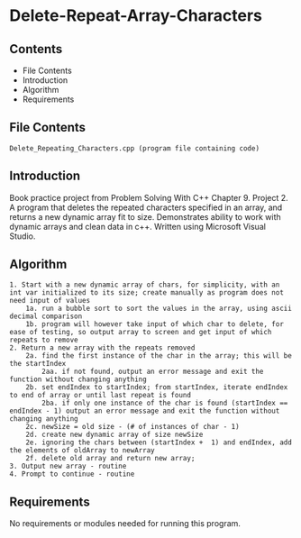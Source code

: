 # Delete-Repeat-Array-Characters

Contents
---------------------
* File Contents
* Introduction
* Algorithm
* Requirements

## File Contents
	
	Delete_Repeating_Characters.cpp (program file containing code)

## Introduction
Book practice project from Problem Solving With C++ Chapter 9. Project 2.
A program that deletes the repeated characters specified in an array, and returns a new dynamic array fit to size. Demonstrates ability to work with dynamic arrays and clean data in c++.
Written using Microsoft Visual Studio. 

## Algorithm

	1. Start with a new dynamic array of chars, for simplicity, with an int var initialized to its size; create manually as program does not need input of values
		1a. run a bubble sort to sort the values in the array, using ascii decimal comparison
		1b. program will however take input of which char to delete, for ease of testing, so output array to screen and get input of which repeats to remove
	2. Return a new array with the repeats removed
		2a. find the first instance of the char in the array; this will be the startIndex
			2aa. if not found, output an error message and exit the function without changing anything
		2b. set endIndex to startIndex; from startIndex, iterate endIndex to end of array or until last repeat is found
			2ba. if only one instance of the char is found (startIndex == endIndex - 1) output an error message and exit the function without changing anything
		2c. newSize = old size - (# of instances of char - 1)
		2d. create new dynamic array of size newSize
		2e. ignoring the chars between (startIndex +  1) and endIndex, add the elements of oldArray to newArray
		2f. delete old array and return new array;
	3. Output new array - routine
	4. Prompt to continue - routine

## Requirements
No requirements or modules needed for running this program.
